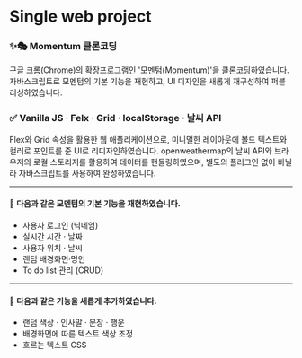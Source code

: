 # Single web project


### ✨🎭 Momentum 클론코딩

구글 크롬(Chrome)의 확장프로그램인 '모멘텀(Momentum)'을 클론코딩하였습니다. 자바스크립트로 모멘텀의 기본 기능을 재현하고, UI 디자인을 새롭게 재구성하여 퍼블리싱하였습니다.


### ✅ Vanilla JS · Felx · Grid · localStorage · 날씨 API

Flex와 Grid 속성을 활용한 웹 애플리케이션으로, 미니멀한 레이아웃에 볼드 텍스트와 컬러로 포인트를 준 UI로 리디자인하였습니다. openweathermap의 날씨 API와 브라우저의 로컬 스토리지를 활용하여 데이터를 핸들링하였으며, 별도의 플러그인 없이 바닐라 자바스크립트를 사용하여 완성하였습니다.

----

#### 📌 다음과 같은 모멘텀의 기본 기능을 재현하였습니다.
- 사용자 로그인 (닉네임)
- 실시간 시간 · 날짜
- 사용자 위치 · 날씨
- 랜덤 배경화면·명언
- To do list 관리 (CRUD)

----

#### 📌 다음과 같은 기능을 새롭게 추가하였습니다.
- 랜덤 색상 · 인사말 · 문장 · 행운
- 배경화면에 따른 텍스트 색상 조정
- 흐르는 텍스트 CSS
